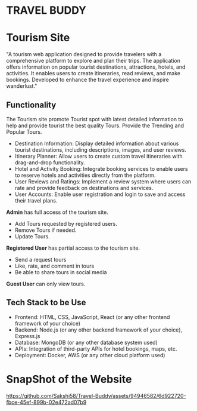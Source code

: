 # TRAVEL BUDDY
# Tourism Site
"A tourism web application designed to provide travelers with a comprehensive platform to explore and plan their trips. The application offers information on popular tourist destinations, attractions, hotels, and activities. It enables users to create itineraries, read reviews, and make bookings. Developed to enhance the travel experience and inspire wanderlust."

## Functionality

The Tourism site promote Tourist spot with latest detailed information to help and provide tourist the best quality Tours.
Provide the Trending and Popular Tours.
* Destination Information: Display detailed information about various tourist destinations, including descriptions, images, and user reviews.
* Itinerary Planner: Allow users to create custom travel itineraries with drag-and-drop functionality.
* Hotel and Activity Booking: Integrate booking services to enable users to reserve hotels and activities directly from the platform.
* User Reviews and Ratings: Implement a review system where users can rate and provide feedback on destinations and services.
* User Accounts: Enable user registration and login to save and access their travel plans.


**Admin**
has full access of the tourism site.

- Add Tours requested by registered users.
- Remove Tours if needed.
- Update Tours.

**Registered User**
has partial access to the tourism site.

- Send a request tours
- Like, rate, and comment in tours
- Be able to share tours in social media

**Guest User**
can only view tours.

## Tech Stack to be Use

* Frontend: HTML, CSS, JavaScript, React (or any other frontend framework of your choice)
* Backend: Node.js (or any other backend framework of your choice), Express.js
* Database: MongoDB (or any other database system used)
* APIs: Integration of third-party APIs for hotel bookings, maps, etc.
* Deployment: Docker, AWS (or any other cloud platform used)

# SnapShot of the Website 


https://github.com/Sakshi58/Travel-Buddy/assets/94946582/6d922720-fbce-45ef-899b-02e472ad07b9

